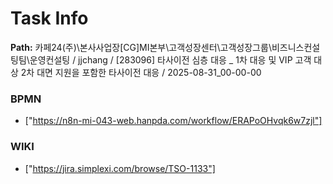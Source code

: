 # Task Info

**Path:** 카페24(주)\본사사업장\[CG]MI본부\고객성장센터\고객성장그룹\비즈니스컨설팅팀\운영컨설팅 / jjchang / [283096] 타사이전 심층 대응 _ 1차 대응 및 VIP 고객 대상 2차 대면 지원을 포함한 타사이전 대응 / 2025-08-31_00-00-00

### BPMN
- ["https://n8n-mi-043-web.hanpda.com/workflow/ERAPoOHvqk6w7zjl"]

### WIKI
- ["https://jira.simplexi.com/browse/TSO-1133"]


